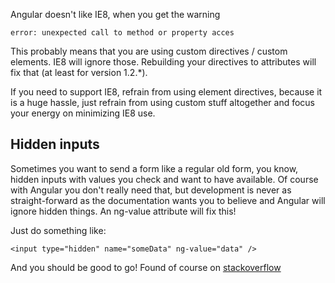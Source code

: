 Angular doesn't like IE8, when you get the warning
```
error: unexpected call to method or property acces
```

This probably means that you are using custom directives / custom elements.
IE8 will ignore those. Rebuilding your directives to attributes will fix that (at least for version 1.2.*).

If you need to support IE8, refrain from using element directives, because it is a huge hassle, just refrain from using custom stuff altogether and focus your energy on minimizing IE8 use.

## Hidden inputs

Sometimes you want to send a form like a regular old form, you know, hidden inputs with values you check and want to have available. Of course with Angular you don't really need that,
but development is never as straight-forward as the documentation wants you to believe and Angular will ignore hidden things. An ng-value attribute will fix this!

Just do something like:

```
<input type="hidden" name="someData" ng-value="data" />
```

And you should be good to go! Found of course on [stackoverflow](http://stackoverflow.com/questions/18446359/angularjs-does-not-send-hidden-field-value)
